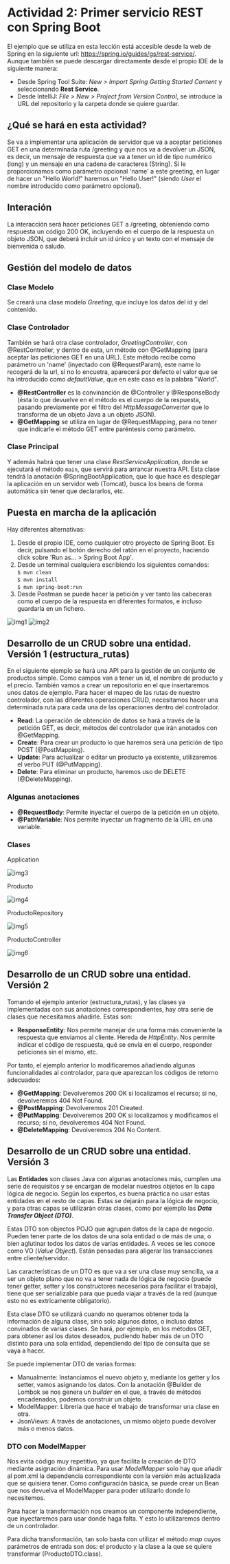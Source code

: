 # Actividad 2: Primer servicio REST con Spring Boot

El ejemplo que se utiliza en esta lección está accesible desde la web de Spring en la siguiente url: https://spring.io/guides/gs/rest-service/.
<br>Aunque también se puede descargar directamente desde el propio IDE de la siguiente manera:
- Desde Spring Tool Suite: _New > Import Spring Getting Started Content_ y seleccionando **Rest Service**.
- Desde IntelliJ: _File > New > Project from Version Control_, se introduce la URL del repositorio y la carpeta donde se quiere guardar.

## ¿Qué se hará en esta actividad?
Se va a implementar una aplicación de servidor que va a aceptar peticiones GET en una determinada ruta /greeting y que nos va a devolver un JSON, es decir, un mensaje de respuesta que va a tener un id de tipo numérico (long) y un mensaje en una cadena de caracteres (String). Si le proporcionamos como parámetro opcional 'name' a este greeting, en lugar de hacer un "Hello World!" haremos un "Hello User!" (siendo _User_ el nombre introducido como parámetro opcional).

## Interación
La interacción será hacer peticiones GET a /greeting, obteniendo como respuesta un código 200 OK, incluyendo en el cuerpo de la respuesta un objeto JSON, que deberá incluir un id único y un texto con el mensaje de bienvenida o saludo.

## Gestión del modelo de datos
### Clase Modelo
Se creará una clase modelo _Greeting_, que incluye los datos del id y del contenido.

### Clase Controlador
También se hará otra clase controlador, _GreetingController_, con @RestController, y dentro de esta, un método con @GetMapping (para aceptar las peticiones GET en una URL). Este método recibe como parámetro un 'name' (inyectado con @RequestParam), este name lo recogerá de la url, si no lo encuetra, aparecerá por defecto el valor que se ha introducido como _defaultValue_, que en este caso es la palabra "World".

- **@RestController** es la convinanción de @Controller y @ResponseBody (ésta lo que devuelve en el método es el cuerpo de la respuesta, pasando previamente por el filtro del _HttpMessageConverter_ que lo transforma de un objeto Java a un objeto JSON).
- **@GetMapping** se utiliza en lugar de @RequestMapping, para no tener que indicarle el método GET entre paréntesis como parámetro.

### Clase Principal
Y además habrá que tener una clase _RestServiceApplication_, donde se ejecutará el método `main`, que servirá para arrancar nuestra API. Esta clase tendrá la anotación @SpringBootApplication, que lo que hace es desplegar la aplicación en un servidor web (Tomcat), busca los beans de forma automática sin tener que declararlos, etc.

## Puesta en marcha de la aplicación
Hay diferentes alternativas:
1. Desde el propio IDE, como cualquier otro proyecto de Spring Boot. Es decir, pulsando el botón derecho del ratón en el proyecto, haciendo click sobre 'Run as... > Spring Boot App'.
2. Desde un terminal cualquiera escribiendo los siguientes comandos:
	<br>`$ mvn clean`
	<br>`$ mvn install`
	<br>`$ mvn spring-boot:run`
3. Desde Postman se puede hacer la petición y ver tanto las cabeceras como el cuerpo de la respuesta en diferentes formatos, e incluso guardarla en un fichero.

![img1](https://user-images.githubusercontent.com/98974760/201521174-3242df62-ac03-4889-84ca-dbfcf1ab96da.PNG)
![img2](https://user-images.githubusercontent.com/98974760/201521182-21e42c6c-6db6-4386-bfd4-1b575ef5ef61.PNG)

## Desarrollo de un CRUD sobre una entidad. Versión 1 (estructura_rutas)
En el siguiente ejemplo se hará una API para la gestión de un conjunto de productos simple. Como campos van a tener un id, el nombre de producto y el precio. También vamos a crear un repositorio en el que insertaremos unos datos de ejemplo.
Para hacer el mapeo de las rutas de nuestro controlador, con las diferentes operaciones CRUD, necesitamos hacer una determinada ruta para cada una de las operaciones dentro del controlador.

- **Read**: La operación de obtención de datos se hará a través de la petición GET, es decir, métodos del controlador que irán anotados con @GetMapping.
- **Create**: Para crear un producto lo que haremos será una petición de tipo POST (@PostMapping).
- **Update**: Para actualizar o editar un producto ya existente, utilizaremos el verbo PUT (@PutMapping).
- **Delete**: Para eliminar un producto, haremos uso de DELETE (@DeleteMapping).

### Algunas anotaciones
- **@RequestBody**: Permite inyectar el cuerpo de la petición en un objeto.
- **@PathVariable**: Nos permite inyectar un fragmento de la URL en una variable.

### Clases
Application

![img3](https://user-images.githubusercontent.com/98974760/201521192-179c4af5-5387-4e6b-b846-8443402edc47.PNG)

Producto

![img4](https://user-images.githubusercontent.com/98974760/201521203-d6509e9e-34f8-4ff5-a0c8-690fbebb2658.PNG)

ProductoRepository

![img5](https://user-images.githubusercontent.com/98974760/201521209-0dceb72f-8f3d-410c-af57-e7753ea64004.PNG)

ProductoController

![img6](https://user-images.githubusercontent.com/98974760/201521211-a72af622-cee8-4739-8d8e-ffcacd16117d.PNG)



## Desarrollo de un CRUD sobre una entidad. Versión 2
Tomando el ejemplo anterior (estructura_rutas), y las clases ya implementadas con sus anotaciones correspondientes, hay otra serie de clases que necesitamos añadirle. Estas son:
- **ResponseEntity<T>**: Nos permite manejar de una forma más conveniente la respuesta que enviamos al cliente. Hereda de _HttpEntity<T>_. Nos permite indicar el código de respuesta, qué se envía en el cuerpo, responder peticiones sin el mismo, etc.

Por tanto, el ejemplo anterior lo modificaremos añadiendo algunas funcionalidades al controlador, para que aparezcan los códigos de retorno adecuados:
- **@GetMapping**: Devolveremos 200 OK si localizamos el recurso; si no, devolveremos 404 Not Found.
- **@PostMapping**: Devolveremos 201 Created.
- **@PutMapping**: Devolveremos 200 OK si localizamos y modificamos el recurso; si no, devolveremos 404 Not Found.
- **@DeleteMapping**: Devolveremos 204 No Content.



## Desarrollo de un CRUD sobre una entidad. Versión 3
Las **Entidades** son clases Java con algunas anotaciones más, cumplen una serie de requisitos y se encargan de modelar nuestros objetos en la capa lógica de negocio. Según los expertos, es buena práctica no usar estas entidades en el resto de capas. Estas se dejarán para la lógica de negocio, y para otras capas se utilizarán otras clases, como por ejemplo las ***Data Transfer Object (DTO)***.

Estas DTO son objectos POJO que agrupan datos de la capa de negocio. Pueden tener parte de los datos de una sola entidad o de más de una, o bien aglutinar todos los datos de varias entidades. A veces se les conoce como VO (_Value Object_). Están pensadas para aligerar las transacciones entre cliente/servidor.

Las características de un DTO es que va a ser una clase muy sencilla, va a ser un objeto plano que no va a tener nada de lógica de negocio (puede tener getter, setter y los constructores necesarios para facilitar el trabajo), tiene que ser serializable para que pueda viajar a través de la red (aunque esto no es extricamente obligatorio).

Esta clase DTO se utilizará cuando no queramos obtener toda la información de alguna clase, sino solo algunos datos, o incluso datos convinados de varias clases. Se hará, por ejemplo, en los métodos GET, para obtener así los datos deseados, pudiendo haber más de un DTO distinto para una sola entidad, dependiendo del tipo de consulta que se vaya a hacer.

Se puede implementar DTO de varias formas:
- Manualmente: Instanciamos el nuevo objeto y, mediante los getter y los setter, vamos asignando los datos. Con la anotación @Builder de Lombok se nos genera un _builder_ en el que, a través de métodos encadenados, podemos construir un objeto.
- ModelMapper: Librería que hace el trabajo de transformar una clase en otra.
- JsonViews: A través de anotaciones, un mismo objeto puede devolver más o menos datos.

### DTO con ModelMapper
Nos evita código muy repetitivo, ya que facilita la creación de DTO mediante asignación dinámica. Para usar _ModelMapper_ solo hay que añadir al pom.xml la dependencia correspondiente con la versión más actualizada que se quisiera tener. Como configuración básica, se puede crear un Bean que nos devuelva el ModelMapper para poder utilizarlo donde lo necesitemos.

Para hacer la transformación nos creamos un componente independiente, que inyectaremos para usar donde haga falta. Y esto lo utilizaremos dentro de un controlador.

Para dicha transformación, tan solo basta con utilizar el método _map_ cuyos parámetros de entrada son dos: el producto y la clase a la que se quiere transformar (ProductoDTO.class).